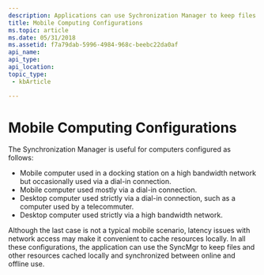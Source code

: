 ```yaml
---
description: Applications can use Sychronization Manager to keep files and resources cached locally and synchronized on mobile and desktop computers.
title: Mobile Computing Configurations
ms.topic: article
ms.date: 05/31/2018
ms.assetid: f7a79dab-5996-4984-968c-beebc22da0af
api_name: 
api_type: 
api_location: 
topic_type: 
 - kbArticle

---
```


# Mobile Computing Configurations

The Synchronization Manager is useful for computers configured as follows:

- Mobile computer used in a docking station on a high bandwidth network but occasionally used via a dial-in connection.
- Mobile computer used mostly via a dial-in connection.
- Desktop computer used strictly via a dial-in connection, such as a computer used by a telecommuter.
- Desktop computer used strictly via a high bandwidth network.

Although the last case is not a typical mobile scenario, latency issues with network access may make it convenient to cache resources locally. In all these configurations, the application can use the SyncMgr to keep files and other resources cached locally and synchronized between online and offline use.

 

 



